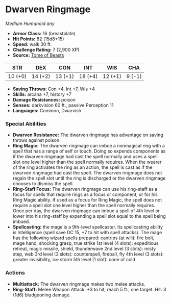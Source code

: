 # Dwarven Ringmage

*Medium* *Humanoid* *any*

- **Armor Class:** 16 (breastplate)
- **Hit Points:** 82 (15d8+15)
- **Speed:** walk 30 ft.
- **Challenge Rating:** 7 (2,900 XP)
- **Source:** [Tome of Beasts](https://koboldpress.com/kpstore/product/tome-of-beasts-for-5th-edition-print/)

| STR | DEX | CON | INT | WIS | CHA |
| --- | --- | --- | --- | --- | --- |
| 10 (+0) | 14 (+2) | 13 (+1) | 18 (+4) | 12 (+1) | 9 (-1) |

- **Saving Throws**: Con +4, Int +7, Wis +4
- **Skills:** arcana +7, history +7
- **Damage Resistances:** poison
- **Senses:** darkvision 60 ft., passive Perception 11
- **Languages:** Common, Dwarvish
### Special Abilities
- **Dwarven Resistance:** The dwarven ringmage has advantage on saving throws against poison.
- **Ring Magic:** The dwarven ringmage can imbue a nonmagical ring with a spell that has a range of self or touch. Doing so expends components as if the dwarven ringmage had cast the spell normally and uses a spell slot one level higher than the spell normally requires. When the wearer of the ring activates the ring as an action, the spell is cast as if the dwarven ringmage had cast the spell. The dwarven ringmage does not regain the spell slot until the ring is discharged or the dwarven ringmage chooses to dismiss the spell.
- **Ring-Staff Focus:** The dwarven ringmage can use his ring-staff as a focus for spells that require rings as a focus or component, or for his Ring Magic ability. If used as a focus for Ring Magic, the spell does not require a spell slot one level higher than the spell normally requires. Once per day, the dwarven ringmage can imbue a spell of 4th level or lower into his ring-staff by expending a spell slot equal to the spell being imbued.
- **Spellcasting:** the mage is a 9th-level spellcaster. Its spellcasting ability is Intelligence (spell save DC 15, +7 to hit with spell attacks). The mage has the following wizard spells prepared:  cantrips (at will): fire bolt, mage hand, shocking grasp, true strike  1st level (4 slots): expeditious retreat, magic missile, shield, thunderwave  2nd level (3 slots): misty step, web  3rd level (3 slots): counterspell, fireball, fly  4th level (3 slots): greater invisibility, ice storm  5th level (1 slot): cone of cold
### Actions
- **Multiattack:** The dwarven ringmage makes two melee attacks.
- **Ring-Staff:** Melee Weapon Attack: +3 to hit, reach 5 ft., one target. Hit: 3 (1d6) bludgeoning damage.
